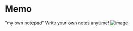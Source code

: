 # Memo
"my own notepad" Write your own notes anytime!
![image](https://github.com/kimmyju/Memo/assets/104639605/77865a39-8609-4358-a243-a29c554fa9b9)

